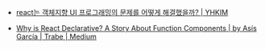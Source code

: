 - [react는 객체지향 UI 프로그래밍의 문제를 어떻게 해결했을까? | YHKIM](https://www.yhkim.dev/react/how-react-solve-ui-problem)

- [Why is React Declarative? A Story About Function Components | by Asís García | Trabe | Medium](https://medium.com/trabe/why-is-react-declarative-a-story-about-function-components-aaae83198f79)
